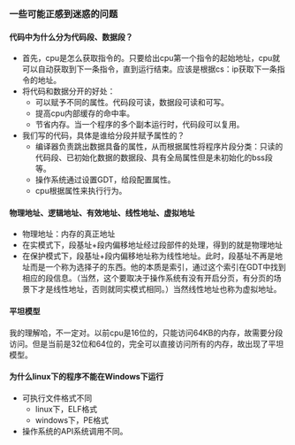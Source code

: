 ### 一些可能正感到迷惑的问题

#### 代码中为什么分为代码段、数据段？

* 首先，cpu是怎么获取指令的。只要给出cpu第一个指令的起始地址，cpu就可以自动获取到下一条指令，直到运行结束。应该是根据cs：ip获取下一条指令的地址。
* 将代码和数据分开的好处：
  * 可以赋予不同的属性。代码段可读，数据段可读和可写。
  * 提高cpu内部缓存的命中率。
  * 节省内存。当一个程序的多个副本运行时，代码段可以复用。
* 我们写的代码，具体是谁给分段并赋予属性的？
  * 编译器负责跳出数据具备的属性，从而根据属性将程序片段分类：只读的代码段、已初始化数据的数据段、具有全局属性但是未初始化的bss段等。
  * 操作系统通过设置GDT，给段配置属性。
  * cpu根据属性来执行行为。



#### 物理地址、逻辑地址、有效地址、线性地址、虚拟地址

* 物理地址：内存的真正地址
* 在实模式下，段基址+段内偏移地址经过段部件的处理，得到的就是物理地址
* 在保护模式下，段基址+段内偏移地址称为线性地址。此时，段基址不再是地址而是一个称为选择子的东西。他的本质是索引，通过这个索引在GDT中找到相应的段信息。（当然，这个要取决于操作系统有没有开启分页，有分页的场景下才是线性地址，否则就同实模式相同。）当然线性地址也称为虚拟地址。

#### 平坦模型

我的理解哈，不一定对。以前cpu是16位的，只能访问64KB的内存，故需要分段访问。但是当前是32位和64位的，完全可以直接访问所有的内存，故出现了平坦模型。

#### 为什么linux下的程序不能在Windows下运行

* 可执行文件格式不同
  * linux下，ELF格式
  * windows下，PE格式
* 操作系统的API系统调用不同。



